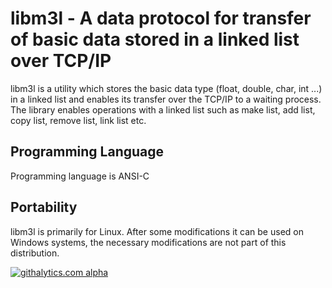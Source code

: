 libm3l - A data protocol for transfer of basic data stored in a linked list over TCP/IP
=======================================================================================

libm3l is a utility which stores the basic data type (float, double, char, int ...) in 
a linked list and enables its transfer over the TCP/IP to a waiting process.
The library enables operations with a linked list such as make list, add list, copy list, remove list,
link list etc.


Programming Language
--------------------

Programming language is ANSI-C

Portability
-----------

libm3l is primarily for Linux. After some modifications it can be used
on Windows systems, the necessary modifications are not part of this distribution.


[![githalytics.com alpha](https://cruel-carlota.pagodabox.com/4d91e0dc47dde9de95f7bb5bf081496c "githalytics.com")](http://githalytics.com/libm3l/libm3l)